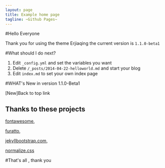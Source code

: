 ```yaml
---
layout: page
title: Example home page
tagline: ~Github Pages~
---
```


#Hello Everyone

Thank you for using the theme Erjiaqing the current version is `1.1.0-beta1`

#What should I do next?

1. Edit `_config.yml` and set the variables you want
2. Delete `/_posts/2014-04-22-helloworld.md` and start your blog
3. Edit `index.md` to set your own index page

#WHAT's New in version 1.1.0-Beta1

\[New\]Back to top link

## Thanks to these projects

[fontawesome](http://fortawesome.github.io/Font-Awesome/get-started/),

[furatto](http://icalialabs.github.io/furatto/index.html),

[jekyllbootstrap.com](http://jekyllbootstrap.com/),

[normalize.css](http://necolas.github.io/normalize.css/)

#That's all , thank you
